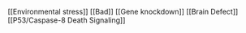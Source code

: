 [[Environmental stress]]
[[Bad]]
[[Gene knockdown]]
[[Brain Defect]]
[[P53/Caspase-8 Death Signaling]]
